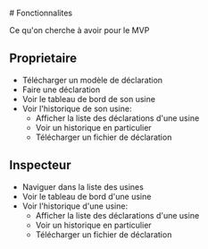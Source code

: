 # Fonctionnalites

Ce qu'on cherche à avoir pour le MVP

## Proprietaire

 - Télécharger un modèle de déclaration
 - Faire une déclaration
 - Voir le tableau de bord de son usine
 - Voir l'historique de son usine:
   - Afficher la liste des déclarations d'une usine
   - Voir un historique en particulier
   - Télécharger un fichier de déclaration

## Inspecteur

 - Naviguer dans la liste des usines
 - Voir le tableau de bord d'une usine
 - Voir l'historique d'une usine:
   - Afficher la liste des déclarations d'une usine
   - Voir un historique en particulier
   - Télécharger un fichier de déclaration